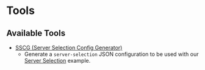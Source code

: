 # Tools

## Available Tools

-   [SSCG (Server Selection Config Generator)](./sscg)
    -   Generate a `server-selection` JSON configuration to be used with our [Server Selection](/examples/server-selection) example.
